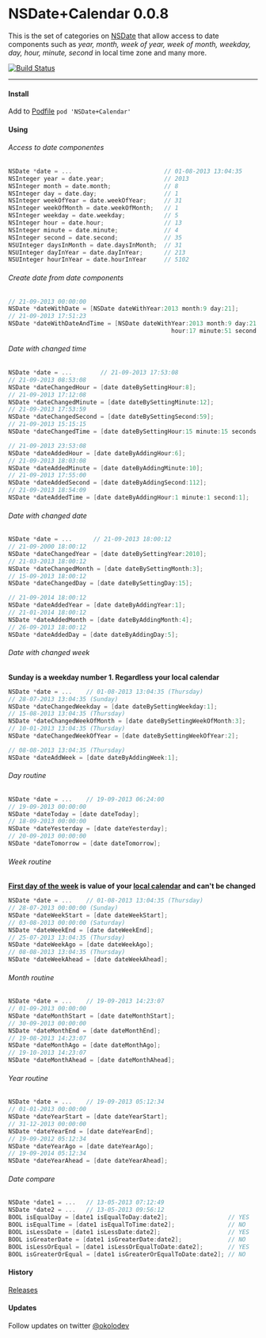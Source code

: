 NSDate+Calendar 0.0.8
===

This is the set of categories on [NSDate](https://developer.apple.com/library/mac/documentation/Cocoa/Reference/Foundation/Classes/NSDate_Class/Reference/Reference.html) that allow access to date components such as *year, month, week of year, week of month, weekday, day, hour, minute, second* in local time zone and many more.

[![Build Status](https://travis-ci.org/belkevich/nsdate-calendar.png?branch=master)](https://travis-ci.org/belkevich/nsdate-calendar)

---

#### Install
Add to [Podfile](http://cocoapods.org/) `pod 'NSDate+Calendar'`

#### Using

###### Access to date componentes

```objective-c
NSDate *date = ...                          // 01-08-2013 13:04:35
NSInteger year = date.year;                 // 2013
NSInteger month = date.month;               // 8
NSInteger day = date.day;                   // 1
NSInteger weekOfYear = date.weekOfYear;     // 31
NSInteger weekOfMonth = date.weekOfMonth;   // 1
NSInteger weekday = date.weekday;           // 5
NSInteger hour = date.hour;                 // 13
NSInteger minute = date.minute;             // 4
NSInteger second = date.second;             // 35
NSUInteger daysInMonth = date.daysInMonth;  // 31
NSUInteger dayInYear = date.dayInYear;      // 213
NSUInteger hourInYear = date.hourInYear     // 5102
```

###### Create date from date components

```objective-c
// 21-09-2013 00:00:00
NSDate *dateWithDate = [NSDate dateWithYear:2013 month:9 day:21];
// 21-09-2013 17:51:23
NSDate *dateWithDateAndTime = [NSDate dateWithYear:2013 month:9 day:21
                                              hour:17 minute:51 second:23];
```

###### Date with changed time

```objective-c
NSDate *date = ...        // 21-09-2013 17:53:08
// 21-09-2013 08:53:08
NSDate *dateChangedHour = [date dateBySettingHour:8];
// 21-09-2013 17:12:08
NSDate *dateChangedMinute = [date dateBySettingMinute:12];
// 21-09-2013 17:53:59
NSDate *dateChangedSecond = [date dateBySettingSecond:59];
// 21-09-2013 15:15:15
NSDate *dateChangedTime = [date dateBySettingHour:15 minute:15 seconds:15];

// 21-09-2013 23:53:08
NSDate *dateAddedHour = [date dateByAddingHour:6];
// 21-09-2013 18:03:08
NSDate *dateAddedMinute = [date dateByAddingMinute:10];
// 21-09-2013 17:55:00
NSDate *dateAddedSecond = [date dateByAddingSecond:112];
// 21-09-2013 18:54:09
NSDate *dateAddedTime = [date dateByAddingHour:1 minute:1 second:1];
```

###### Date with changed date

```objective-c
NSDate *date = ...      // 21-09-2013 18:00:12
// 21-09-2000 18:00:12
NSDate *dateChangedYear = [date dateBySettingYear:2010];
// 21-03-2013 18:00:12
NSDate *dateChangedMonth = [date dateBySettingMonth:3];
// 15-09-2013 18:00:12
NSDate *dateChangedDay = [date dateBySettingDay:15];

// 21-09-2014 18:00:12
NSDate *dateAddedYear = [date dateByAddingYear:1];
// 21-01-2014 18:00:12
NSDate *dateAddedMonth = [date dateByAddingMonth:4];
// 26-09-2013 18:00:12
NSDate *dateAddedDay = [date dateByAddingDay:5];
```

###### Date with changed week

**Sunday is a weekday number 1. Regardless your local calendar**

```objective-c
NSDate *date = ...    // 01-08-2013 13:04:35 (Thursday)
// 28-07-2013 13:04:35 (Sunday)
NSDate *dateChangedWeekday = [date dateBySettingWeekday:1];
// 15-08-2013 13:04:35 (Thursday)
NSDate *dateChangedWeekOfMonth = [date dateBySettingWeekOfMonth:3];
// 10-01-2013 13:04:35 (Thursday)
NSDate *dateChangedWeekOfYear = [date dateBySettingWeekOfYear:2];

// 08-08-2013 13:04:35 (Thursday)
NSDate *dateAddWeek = [date dateByAddingWeek:1];
```

###### Day routine

```objective-c
NSDate *date = ...    // 19-09-2013 06:24:00
// 19-09-2013 00:00:00
NSDate *dateToday = [date dateToday];
// 18-09-2013 00:00:00
NSDate *dateYesterday = [date dateYesterday];
// 20-09-2013 00:00:00
NSDate *dateTomorrow = [date dateTomorrow];
```

###### Week routine

**[First day of the week](https://developer.apple.com/library/mac/documentation/cocoa/reference/foundation/classes/NSCalendar_Class/Reference/NSCalendar.html#//apple_ref/occ/instm/NSCalendar/firstWeekday) is value of your [local calendar](https://developer.apple.com/library/mac/documentation/cocoa/reference/foundation/classes/NSCalendar_Class/Reference/NSCalendar.html#//apple_ref/occ/clm/NSCalendar/currentCalendar) and can't be changed**

```objective-c
NSDate *date = ...    // 01-08-2013 13:04:35 (Thursday)
// 28-07-2013 00:00:00 (Sunday)
NSDate *dateWeekStart = [date dateWeekStart];
// 03-08-2013 00:00:00 (Saturday)
NSDate *dateWeekEnd = [date dateWeekEnd];
// 25-07-2013 13:04:35 (Thursday)
NSDate *dateWeekAgo = [date dateWeekAgo];
// 08-08-2013 13:04:35 (Thursday)
NSDate *dateWeekAhead = [date dateWeekAhead];
```

###### Month routine

```objective-c
NSDate *date = ...    // 19-09-2013 14:23:07
// 01-09-2013 00:00:00
NSDate *dateMonthStart = [date dateMonthStart];
// 30-09-2013 00:00:00
NSDate *dateMonthEnd = [date dateMonthEnd];
// 19-08-2013 14:23:07
NSDate *dateMonthAgo = [date dateMonthAgo];
// 19-10-2013 14:23:07
NSDate *dateMonthAhead = [date dateMonthAhead];
```

###### Year routine

```objective-c
NSDate *date = ...    // 19-09-2013 05:12:34
// 01-01-2013 00:00:00
NSDate *dateYearStart = [date dateYearStart];
// 31-12-2013 00:00:00
NSDate *dateYearEnd = [date dateYearEnd];
// 19-09-2012 05:12:34
NSDate *dateYearAgo = [date dateYearAgo];
// 19-09-2014 05:12:34
NSDate *dateYearAhead = [date dateYearAhead];
```

###### Date compare

```objective-c
NSDate *date1 = ...   // 13-05-2013 07:12:49
NSDate *date2 = ...   // 13-05-2013 09:56:12
BOOL isEqualDay = [date1 isEqualToDay:date2];                 // YES
BOOL isEqualTime = [date1 isEqualToTime:date2];               // NO
BOOL isLessDate = [date1 isLessDate:date2];                   // YES
BOOL isGreaterDate = [date1 isGreaterDate:date2];             // NO
BOOL isLessOrEqual = [date1 isLessOrEqualToDate:date2];       // YES
BOOL isGreaterOrEqual = [date1 isGreaterOrEqualToDate:date2]; // NO
```

#### History

[Releases](https://github.com/belkevich/nsdate-calendar/releases)

#### Updates

Follow updates on twitter [@okolodev](https://twitter.com/okolodev)
